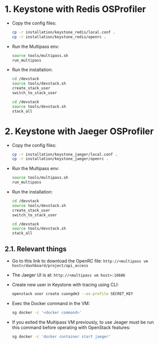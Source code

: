 # 1. Keystone with Redis OSProfiler
* Copy the config files:
  ```bash
  cp -r installation/keystone_redis/local.conf .
  cp -r installation/keystone_redis/openrc .
  ```

* Run the Multipass env:
  ```bash
  source tools/multipass.sh
  run_multipass
  ```

* Run the installation:
  ```bash
  cd /devstack
  source tools/devstack.sh
  create_stack_user
  switch_to_stack_user

  cd /devstack
  source tools/devstack.sh
  stack_all
  ```

# 2. Keystone with Jaeger OSProfiler
* Copy the config files:
  ```bash
  cp -r installation/keystone_jaeger/local.conf .
  cp -r installation/keystone_jaeger/openrc .
  ```

* Run the Multipass env:
  ```bash
  source tools/multipass.sh
  run_multipass
  ```

* Run the installation:
  ```bash
  cd /devstack
  source tools/devstack.sh
  create_stack_user
  switch_to_stack_user

  cd /devstack
  source tools/devstack.sh
  stack_all
  ```

## 2.1. Relevant things
* Go to this link to download the OpenRC file: 
  `http://<multipass vm host>/dashboard/project/api_access`

* The Jaeger UI is at:
  `http://<multipass vm host>:16686`

* Create new user in Keystone with tracing using CLI:
  ```bash
  openstack user create cuongdm3 --os-profile SECRET_KEY
  ```

* Exec the Docker command in the VM:
  ```bash
  sg docker -c '<docker command>'
  ```

* If you exited the Multipass VM previously, to use Jeager must be run this command before operating with OpenStack features:
  ```bash
  sg docker -c 'docker container start jaeger'
  ```
